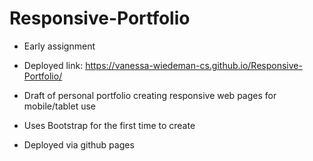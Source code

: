 # Responsive-Portfolio 

- Early assignment 

- Deployed link: https://vanessa-wiedeman-cs.github.io/Responsive-Portfolio/
 
- Draft of personal portfolio creating responsive web pages for mobile/tablet use 

- Uses Bootstrap for the first time to create 

- Deployed via github pages
